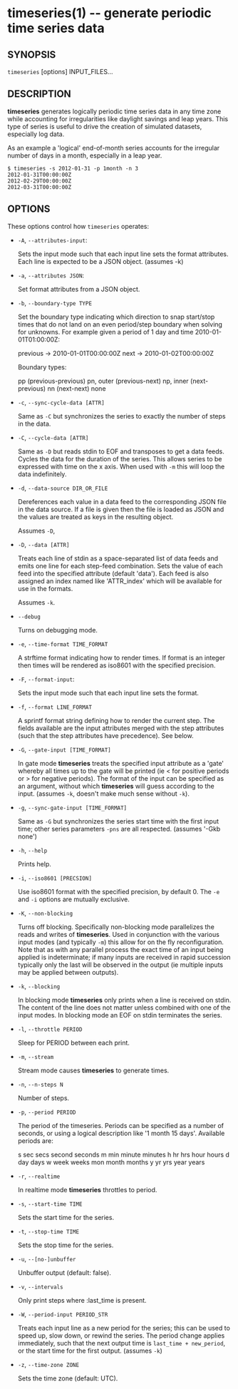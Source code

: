 timeseries(1) -- generate periodic time series data
=============================================

## SYNOPSIS

`timeseries` [options] INPUT_FILES...

## DESCRIPTION

**timeseries** generates logically periodic time series data in any time zone
while accounting for irregularities like daylight savings and leap years. This
type of series is useful to drive the creation of simulated datasets,
especially log data.

As an example a 'logical' end-of-month series accounts for the irregular
number of days in a month, especially in a leap year.

    $ timeseries -s 2012-01-31 -p 1month -n 3
    2012-01-31T00:00:00Z
    2012-02-29T00:00:00Z
    2012-03-31T00:00:00Z

## OPTIONS

These options control how `timeseries` operates:

* `-A`, `--attributes-input`:

  Sets the input mode such that each input line sets the format attributes.
  Each line is expected to be a JSON object. (assumes -k)

* `-a`, `--attributes JSON`:

  Set format attributes from a JSON object.

* `-b`, `--boundary-type TYPE`

  Set the boundary type indicating which direction to snap start/stop times
  that do not land on an even period/step boundary when solving for unknowns.
  For example given a period of 1 day and time 2010-01-01T01:00:00Z:

    previous -> 2010-01-01T00:00:00Z
    next     -> 2010-01-02T00:00:00Z

  Boundary types:

    pp            (previous-previous)
    pn, outer     (previous-next)
    np, inner     (next-previous)
    nn            (next-next)
    none

* `-c`, `--sync-cycle-data [ATTR]`

  Same as `-C` but synchronizes the series to exactly the number of steps in
  the data.

* `-C`, `--cycle-data [ATTR]`

  Same as `-D` but reads stdin to EOF and transposes to get a data feeds.
  Cycles the data for the duration of the series. This allows series to be
  expressed with time on the x axis. When used with `-m` this will loop the
  data indefinitely.

* `-d`, `--data-source DIR_OR_FILE`

  Dereferences each value in a data feed to the corresponding JSON file in the
  data source. If a file is given then the file is loaded as JSON and the
  values are treated as keys in the resulting object.

  Assumes `-D`,

* `-D`, `--data [ATTR]`

  Treats each line of stdin as a space-separated list of data feeds and emits
  one line for each step-feed combination. Sets the value of each feed into
  the specified attribute (default 'data'). Each feed is also assigned an
  index named like 'ATTR_index' which will be available for use in the
  formats.

  Assumes `-k`.

* `--debug`

  Turns on debugging mode.

* `-e`, `--time-format TIME_FORMAT`

  A strftime format indicating how to render times. If format is an integer
  then times will be rendered as iso8601 with the specified precision.

* `-F`, `--format-input`:

  Sets the input mode such that each input line sets the format.

* `-f`, `--format LINE_FORMAT`

  A sprintf format string defining how to render the current step. The fields
  available are the input attributes merged with the step attributes (such
  that the step attributes have precedence). See below.

* `-G`, `--gate-input [TIME_FORMAT]`

  In gate mode **timeseries** treats the specified input attribute as a 'gate'
  whereby all times up to the gate will be printed (ie < for positive periods
  or > for negative periods). The format of the input can be specified as an
  argument, without which **timeseries** will guess according to the input.
  (assumes `-k`, doesn't make much sense without `-k`).

* `-g`, `--sync-gate-input [TIME_FORMAT]`

  Same as `-G` but synchronizes the series start time with the first input
  time; other series parameters `-pns` are all respected. (assumes '-Gkb
  none')

* `-h`, `--help`

  Prints help.

* `-i`, `--iso8601 [PRECSION]`

  Use iso8601 format with the specified precision, by default 0. The `-e` and
  `-i` options are mutually exclusive.

* `-K`, `--non-blocking`

  Turns off blocking. Specifically non-blocking mode parallelizes the reads
  and writes of **timeseries**. Used in conjunction with the various input
  modes (and typically `-m`) this allow for on the fly reconfiguration. Note
  that as with any parallel process the exact time of an input being applied
  is indeterminate; if many inputs are received in rapid succession typically
  only the last will be observed in the output (ie multiple inputs may be
  applied between outputs).

* `-k`, `--blocking`

  In blocking mode **timeseries** only prints when a line is received on
  stdin. The content of the line does not matter unless combined with one of
  the input modes. In blocking mode an EOF on stdin terminates the series.

* `-l`, `--throttle PERIOD`

  Sleep for PERIOD between each print.

* `-m`, `--stream`

  Stream mode causes **timeseries** to generate times.

* `-n`, `--n-steps N`

  Number of steps.

* `-p`, `--period PERIOD`

  The period of the timeseries. Periods can be specified as a number of
  seconds, or using a logical description like '1 month 15 days'. Available
  periods are:

    s sec secs second seconds
    m min minute minutes
    h hr hrs hour hours
    d day days
    w week weeks
    mon month months
    y yr yrs year years

* `-r`, `--realtime`

  In realtime mode **timeseries** throttles to period.

* `-s`, `--start-time TIME`

  Sets the start time for the series.

* `-t`, `--stop-time TIME`

  Sets the stop time for the series.

* `-u`, `--[no-]unbuffer`

  Unbuffer output (default: false).

* `-v`, `--intervals`

  Only print steps where :last_time is present.

* `-W`, `--period-input PERIOD_STR`

  Treats each input line as a new period for the series; this can be used to
  speed up, slow down, or rewind the series. The period change applies
  immediately, such that the next output time is `last_time + new_period`, or
  the start time for the first output. (assumes `-k`)

* `-z`, `--time-zone ZONE`

  Sets the time zone (default: UTC).
